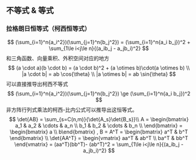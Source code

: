 ## 不等式 & 等式
### 拉格朗日恒等式（柯西恒等式）
$$
(\sum_{i=1}^n{a_i^2})(\sum_{j=1}^n{b_j^2}) = (\sum_{i=1}^n{a_i b_j})^2 + \sum_{1\le i<j\le n}{(a_ib_j - a_jb_i)^2}
$$
和三角函数、向量乘积、外积空间对应的地方
$$
(a \cdot a)(b \cdot b) = (a \cdot b)^2 + (a \otimes b)\cdot(a \otimes b) \\
|a \cdot b| = ab \cos{\theta} \\
|a \otimes b| = ab \sin{\theta}
$$
可以直接推导出柯西不等式
$$
(\sum_{i=1}^n{a_i^2})(\sum_{j=1}^n{b_j^2}) \ge (\sum_{i=1}^n{a_i b_j})^2
$$
非方阵行列式乘法的柯西-比内公式可以推导出这恒等式。
$$
\det{AB} = \sum_{s=C(n,m)}{\det{A_s}\det{B_s}}\\
A = \begin{bmatrix}
a_1 & a_2 & \cdots & a_n \\
b_1 & b_2 & \cdots & b_n \\
\end{bmatrix} = \begin{bmatrix} a \\ b\end{bmatrix} , B = A^T = \begin{bmatrix} a^T & b^T \end{bmatrix} \\
\det{AA^T} = \begin{vmatrix}
aa^T & ab^T \\
ba^T & bb^T
\end{vmatrix} = (aa^T)(bb^T)- (ab^T)^2 = \sum_{1\le i<j\le n}{(a_ib_j - a_jb_i)^2}
$$
